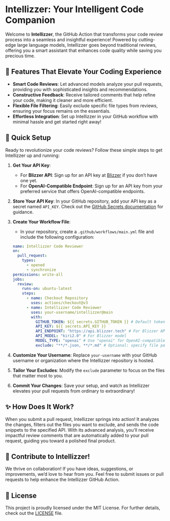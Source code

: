 # Intellizzer: Your Intelligent Code Companion

Welcome to **Intellizzer**, the GitHub Action that transforms your code review process into a seamless and insightful experience! Powered by cutting-edge large language models, Intellizzer goes beyond traditional reviews, offering you a smart assistant that enhances code quality while saving you precious time.

## 🚀 Features That Elevate Your Coding Experience

- **Smart Code Reviews**: Let advanced models analyze your pull requests, providing you with sophisticated insights and recommendations.
- **Constructive Feedback**: Receive tailored comments that help refine your code, making it cleaner and more efficient.
- **Flexible File Filtering**: Easily exclude specific file types from reviews, ensuring your focus remains on the essentials.
- **Effortless Integration**: Set up Intellizzer in your GitHub workflow with minimal hassle and get started right away!

## 🔧 Quick Setup

Ready to revolutionize your code reviews? Follow these simple steps to get Intellizzer up and running:

1. **Get Your API Key**:
   - For **Blizzer API**: Sign up for an API key at [Blizzer](https://api.blizzer.tech) if you don’t have one yet.
   - For **OpenAI-Compatible Endpoint**: Sign up for an API key from your preferred service that offers OpenAI-compatible endpoints.

2. **Store Your API Key**: In your GitHub repository, add your API key as a secret named `API_KEY`. Check out the [GitHub Secrets documentation](https://docs.github.com/en/actions/reference/encrypted-secrets) for guidance.

3. **Create Your Workflow File**:
   - In your repository, create a `.github/workflows/main.yml` file and include the following configuration:

   ```yaml
   name: Intellizzer Code Reviewer
   on:
     pull_request:
       types:
         - opened
         - synchronize
   permissions: write-all
   jobs:
     review:
       runs-on: ubuntu-latest
       steps:
         - name: Checkout Repository
           uses: actions/checkout@v3
         - name: Intellizzer Code Reviewer
           uses: your-username/intellizzer@main
           with:
             GITHUB_TOKEN: ${{ secrets.GITHUB_TOKEN }} # Default token for authentication.
             API_KEY: ${{ secrets.API_KEY }}
             API_ENDPOINT: "https://api.blizzer.tech" # For Blizzer API endpoint
             API_MODEL: "kiri2.0" # For Blizzer model
             MODEL_TYPE: "openai" # Use "openai" for OpenAI-compatible models, if applicable
             exclude: "**/*.json, **/*.md" # Optional: specify file patterns to exclude
   ```

4. **Customize Your Username**: Replace `your-username` with your GitHub username or organization where the Intellizzer repository is hosted.
5. **Tailor Your Excludes**: Modify the `exclude` parameter to focus on the files that matter most to you.
6. **Commit Your Changes**: Save your setup, and watch as Intellizzer elevates your pull requests from ordinary to extraordinary!

## ✨ How Does It Work?

When you submit a pull request, Intellizzer springs into action! It analyzes the changes, filters out the files you want to exclude, and sends the code snippets to the specified API. With its advanced analysis, you'll receive impactful review comments that are automatically added to your pull request, guiding you toward a polished final product.

## 🤝 Contribute to Intellizzer!

We thrive on collaboration! If you have ideas, suggestions, or improvements, we’d love to hear from you. Feel free to submit issues or pull requests to help enhance the Intellizzer GitHub Action.

## 📝 License

This project is proudly licensed under the MIT License. For further details, check out the [LICENSE](LICENSE) file.

